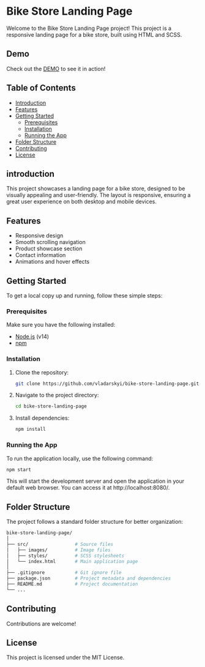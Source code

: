 # Bike Store Landing Page

Welcome to the Bike Store Landing Page project! This project is a responsive landing page for a bike store, built using HTML and SCSS.

## Demo

Check out the [DEMO](https://vladarskyi.github.io/bike-landing-page/) to see it in action!

## Table of Contents

- [Introduction](#introduction)
- [Features](#features)
- [Getting Started](#getting-started)
  - [Prerequisites](#prerequisites)
  - [Installation](#installation)
  - [Running the App](#running-the-app)
- [Folder Structure](#folder-structure)
- [Contributing](#contributing)
- [License](#license)

## introduction

This project showcases a landing page for a bike store, designed to be visually appealing and user-friendly. The layout is responsive, ensuring a great user experience on both desktop and mobile devices.

## Features

- Responsive design
- Smooth scrolling navigation
- Product showcase section
- Contact information
- Animations and hover effects


## Getting Started

To get a local copy up and running, follow these simple steps:

### Prerequisites

Make sure you have the following installed:

- [Node.js](https://nodejs.org/) (v14)
- [npm](https://www.npmjs.com/)

### Installation

1. Clone the repository:

   ```bash
   git clone https://github.com/vladarskyi/bike-store-landing-page.git
   ```

2. Navigate to the project directory:

   ```bash
   cd bike-store-landing-page
   ```

3. Install dependencies:

   ```bash
   npm install
   ```

### Running the App

To run the application locally, use the following command:

   ```bash
   npm start
   ```

This will start the development server and open the application in your default web browser. You can access it at http://localhost:8080/.

## Folder Structure

The project follows a standard folder structure for better organization:

  ```graphql
bike-store-landing-page/
│
├── src/                 # Source files
│   ├── images/          # Image files
│   ├── styles/          # SCSS stylesheets
│   └── index.html       # Main application page
│
├── .gitignore           # Git ignore file
├── package.json         # Project metadata and dependencies
├── README.md            # Project documentation
└── ...
  ```

## Contributing

Contributions are welcome!

## License

This project is licensed under the MIT License.
